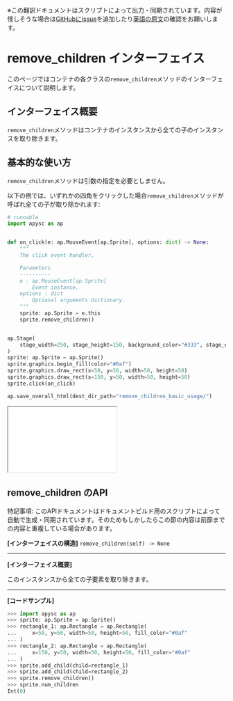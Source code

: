 <span class="inconspicuous-txt">※この翻訳ドキュメントはスクリプトによって出力・同期されています。内容が怪しそうな場合は<a href="https://github.com/simon-ritchie/apysc/issues" target="_blank">GitHubにissue</a>を追加したり[英語の原文](https://simon-ritchie.github.io/apysc/en/remove_children.html)の確認をお願いします。</span>

# remove_children インターフェイス

このページではコンテナの各クラスの`remove_children`メソッドのインターフェイスについて説明します。

## インターフェイス概要

`remove_children`メソッドはコンテナのインスタンスから全ての子のインスタンスを取り除きます。

## 基本的な使い方

`remove_children`メソッドは引数の指定を必要としません。

以下の例では、いずれかの四角をクリックした場合`remove_children`メソッドが呼ばれ全ての子が取り除かれます:

```py
# runnable
import apysc as ap


def on_click(e: ap.MouseEvent[ap.Sprite], options: dict) -> None:
    """
    The click event handler.

    Parameters
    ----------
    e : ap.MouseEvent[ap.Sprite]
        Event instance.
    options : dict
        Optional arguments dictionary.
    """
    sprite: ap.Sprite = e.this
    sprite.remove_children()


ap.Stage(
    stage_width=250, stage_height=150, background_color="#333", stage_elem_id="stage"
)
sprite: ap.Sprite = ap.Sprite()
sprite.graphics.begin_fill(color="#0af")
sprite.graphics.draw_rect(x=50, y=50, width=50, height=50)
sprite.graphics.draw_rect(x=150, y=50, width=50, height=50)
sprite.click(on_click)

ap.save_overall_html(dest_dir_path="remove_children_basic_usage/")
```

<iframe src="static/remove_children_basic_usage/index.html" width="250" height="150"></iframe>

## remove_children のAPI

<span class="inconspicuous-txt">特記事項: このAPIドキュメントはドキュメントビルド用のスクリプトによって自動で生成・同期されています。そのためもしかしたらこの節の内容は前節までの内容と重複している場合があります。</span>

**[インターフェイスの構造]** `remove_children(self) -> None`<hr>

**[インターフェイス概要]**

このインスタンスから全ての子要素を取り除きます。<hr>

**[コードサンプル]**

```py
>>> import apysc as ap
>>> sprite: ap.Sprite = ap.Sprite()
>>> rectangle_1: ap.Rectangle = ap.Rectangle(
...     x=50, y=50, width=50, height=50, fill_color="#0af"
... )
>>> rectangle_2: ap.Rectangle = ap.Rectangle(
...     x=150, y=50, width=50, height=50, fill_color="#0af"
... )
>>> sprite.add_child(child=rectangle_1)
>>> sprite.add_child(child=rectangle_2)
>>> sprite.remove_children()
>>> sprite.num_children
Int(0)
```